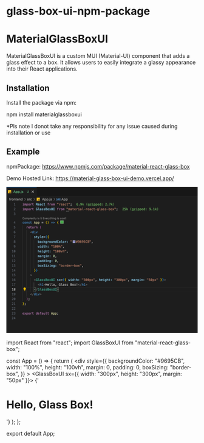 # glass-box-ui-npm-package

# MaterialGlassBoxUI

MaterialGlassBoxUI is a custom MUI (Material-UI) component that adds a glass effect to a box. It allows users to easily integrate a glassy appearance into their React applications.

## Installation

Install the package via npm:

npm install materialglassboxui

*Pls note I donot take any responsibility for any issue caused during installation or use

## Example

npmPackage: https://www.npmjs.com/package/material-react-glass-box

Demo Hosted Link: https://material-glass-box-ui-demo.vercel.app/

![Glass Box Code Demo Preview](./frontend/./public/CodeSSDemo.png)


import React from "react";
import GlassBoxUI from "material-react-glass-box";

const App = () => {
  return (
    <div
      style={{
        backgroundColor: "#9695CB",
        width: "100%",
        height: "100vh",
        margin: 0,
        padding: 0,
        boxSizing: "border-box",
      }}
    >
      <GlassBoxUI sx={{ width: "300px", height: "300px", margin: "50px" }}>
        {'<h1>Hello, Glass Box!</h1>'}
      </GlassBoxUI>
    </div>
  );
};

export default App;
